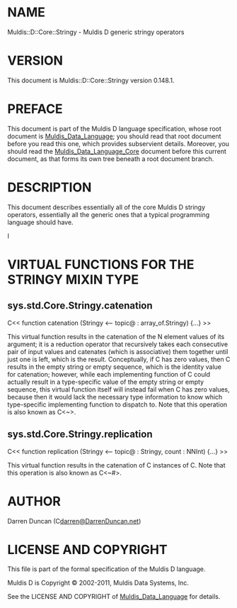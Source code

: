 # NAME

Muldis::D::Core::Stringy - Muldis D generic stringy operators

# VERSION

This document is Muldis::D::Core::Stringy version 0.148.1.

# PREFACE

This document is part of the Muldis D language specification, whose root
document is [Muldis_Data_Language](Muldis_Data_Language.md); you should read that root document before
you read this one, which provides subservient details.  Moreover, you
should read the [Muldis_Data_Language_Core](Muldis_Data_Language_Core.md) document before this current
document, as that forms its own tree beneath a root document branch.

# DESCRIPTION

This document describes essentially all of the core Muldis D
stringy operators, essentially all the generic ones that a
typical programming language should have.

I<This documentation is pending.>

# VIRTUAL FUNCTIONS FOR THE STRINGY MIXIN TYPE

## sys.std.Core.Stringy.catenation

C<< function catenation (Stringy <-- topic@ : array_of.Stringy) {...} >>

This virtual function results in the catenation of the N element values of
its argument; it is a reduction operator that recursively takes each
consecutive pair of input values and catenates (which is associative) them
together until just one is left, which is the result.  Conceptually, if
C<topic> has zero values, then C<catenation> results in the empty string or
empty sequence, which is the identity value for catenation; however, while
each implementing function of C<catenation> could actually result in a
type-specific value of the empty string or empty sequence, this virtual
function itself will instead fail when C<topic> has zero values, because
then it would lack the necessary type information to know which
type-specific implementing function to dispatch to.  Note that this
operation is also known as C<~>.

## sys.std.Core.Stringy.replication

C<< function replication (Stringy <--
topic@ : Stringy, count : NNInt) {...} >>

This virtual function results in the catenation of C<count> instances of
C<topic>.  Note that this operation is also known as C<~#>.

# AUTHOR

Darren Duncan (C<darren@DarrenDuncan.net>)

# LICENSE AND COPYRIGHT

This file is part of the formal specification of the Muldis D language.

Muldis D is Copyright © 2002-2011, Muldis Data Systems, Inc.

See the LICENSE AND COPYRIGHT of [Muldis_Data_Language](Muldis_Data_Language.md) for details.
